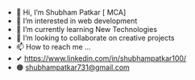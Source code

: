 - 👋 Hi, I’m Shubham Patkar [ MCA]
- 👀 I’m interested in web development
- 🌱 I’m currently learning New Technologies
- 💞️ I’m looking to collaborate on creative projects 
- 📫 How to reach me ...
- ✔ https://www.linkedin.com/in/shubhampatkar100/
- 🟠 shubhampatkar731@gmail.com

